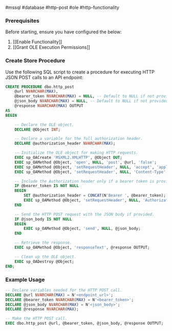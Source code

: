 #mssql #database #http-post #ole #http-functionality

### Prerequisites

Before starting, ensure you have configured the below:
1. [[Enable Functionality]]
2. [[Grant OLE Execution Permissions]]
### Create Store Procedure

Use the following SQL script to create a procedure for executing HTTP JSON POST calls to an API endpoint:

``` sql
CREATE PROCEDURE dbo.http_post
    @url NVARCHAR(MAX),
    @bearer_token NVARCHAR(MAX) = NULL, -- Default to NULL if not provided.
    @json_body NVARCHAR(MAX) = NULL, -- Default to NULL if not provided.
    @response NVARCHAR(MAX) OUTPUT
AS
BEGIN

    -- Declare the OLE object.
    DECLARE @Object INT;

    -- Declare a variable for the full authorization header.
    DECLARE @authorization_header NVARCHAR(MAX);

    -- Initialize the OLE object for making HTTP requests.
    EXEC sp_OACreate 'MSXML2.XMLHTTP', @Object OUT;
    EXEC sp_OAMethod @Object, 'open', NULL, 'post', @url, 'false';
    EXEC sp_OAMethod @Object, 'setRequestHeader', NULL, 'accept', 'application/json';
    EXEC sp_OAMethod @Object, 'setRequestHeader', NULL, 'Content-Type', 'application/json';

    -- Include the Authorization header only if a bearer token is provided.
    IF @bearer_token IS NOT NULL
    BEGIN
        SET @authorization_header = CONCAT(N'Bearer ', @bearer_token);
        EXEC sp_OAMethod @Object, 'setRequestHeader', NULL, 'Authorization', @authorization_header;
    END

    -- Send the HTTP POST request with the JSON body if provided.
    IF @json_body IS NOT NULL
    BEGIN
        EXEC sp_OAMethod @Object, 'send', NULL, @json_body;
    END

    -- Retrieve the response.
    EXEC sp_OAMethod @Object, 'responseText', @response OUTPUT;

    -- Clean up the OLE object.
    EXEC sp_OADestroy @Object;
END;
```

### Example Usage

``` sql
-- Declare variables needed for the HTTP POST call.
DECLARE @url NVARCHAR(MAX) = N'<endpoint_url>';
DECLARE @bearer_token NVARCHAR(MAX) = N'<bearer_token>';
DECLARE @json_body NVARCHAR(MAX) = N'<json_body>';
DECLARE @response NVARCHAR(MAX);

-- Make the HTTP POST call.
EXEC dbo.http_post @url, @bearer_token, @json_body, @response OUTPUT;
```
